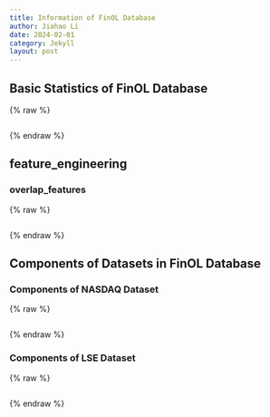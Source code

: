 ```yaml
---
title: Information of FinOL Database
author: Jiahao Li
date: 2024-02-01
category: Jekyll
layout: post
---
```


## Basic Statistics of FinOL Database

{% raw %}
<meta charset="utf-8">
<div style="display: flex; justify-content: center;">
    <div id="table_div"></div>
</div>
<script type="text/javascript" src="https://www.gstatic.com/charts/loader.js"></script>

<script type="text/javascript">
google.charts.load('current', {'packages':['table']});
google.charts.setOnLoadCallback(drawTable);

function drawTable() {
    var data = new google.visualization.DataTable();
    data.addColumn('string', 'Name');
    data.addColumn('string', 'Market');
    data.addColumn('string', 'Country/Region');
    data.addColumn('string', 'Data Frequency');
    data.addColumn('number', '# of assets');
    data.addColumn('string', 'Data Range');
    data.addColumn('string', '# of total periods');
    data.addColumn('number', '# of features');

    data.addRows([
    ['NASDAQ', 'Stock', 'United States', 'Daily', 10, '02/Jan/1972 - 29/Dec/2017', '11,312: 10,283/283/283', 18],
    ['LSE', 'Stock', 'United Kingdom', 'Daily', 7, '15/Sep/1986 - 31/Dec/2017', '7,039: 6,046/283/283', 15],
    ['TSE', 'Stock', 'Japan', 'Daily', 11, '01/Jan/1963 - 30/Dec/2017', '15,446: 14,418/283/283', 17],  
    ['NASDAQ', 'Stock', 'United States', 'Daily', 10, '02/Jan/1972 - 29/Dec/2017', '11,312: 10,283/283/283', 18],
    ['LSE', 'Stock', 'United Kingdom', 'Daily', 7, '15/Sep/1986 - 31/Dec/2017', '7,039: 6,046/283/283', 15],
    ['TSE', 'Stock', 'Japan', 'Daily', 11, '01/Jan/1963 - 30/Dec/2017', '15,446: 14,418/283/283', 17],
    ['SSE', 'Stock', 'China', 'Daily', 8, '19/Jul/1990 - 31/Dec/2017', '6,879: 6,214/283/283', 14],
    ['SIX', 'Stock', 'Switzerland', 'Daily', 5, '02/Jan/1980 - 29/Dec/2017', '4,982: 4,282/283/283', 12],
    ['BSE', 'Stock', 'India', 'Daily', 12, '03/Jan/1994 - 29/Dec/2017', '19,846: 18,798/283/283', 19]
    // 表格的其他行
    ]);

    var options = {
        showRowNumber: false,
        sort: 'event',
        sortAscending: true,
        allowHtml: false
    };

    var table = new google.visualization.Table(document.getElementById('table_div'));

    google.visualization.events.addListener(table, 'sort', function(e) {
    var columnIndex = e.column;
    var sortAscending = e.ascending;
    data.sort([{column: columnIndex, desc: !sortAscending}]);
    table.draw(data, options);
    });

    table.draw(data, options);
}
</script>
{% endraw %}

## feature_engineering

### overlap_features

{% raw %}
<meta charset="utf-8">
<div style="display: flex; justify-content: center;">
    <div id="table_overlap_features"></div>
</div>

<script type="text/javascript" src="https://www.gstatic.com/charts/loader.js"></script>

<script type="text/javascript">
    google.charts.load('current', {'packages':['table']});
    google.charts.setOnLoadCallback(drawTable);

      function drawTable() {
        var data = new google.visualization.DataTable();
        data.addColumn('string', 'Feature');
        data.addColumn('string', 'Function Call');
        data.addColumn('string', 'Description');
        data.addRows([
          ['BBANDS_UPPER', 'ta.BBANDS(df.CLOSE)[0]', 'Bollinger Bands - Upper Band'],
          ['BBANDS_MIDDLE', 'ta.BBANDS(df.CLOSE)[1]', 'Bollinger Bands - Middle Band'],
          ['BBANDS_LOWER', 'ta.BBANDS(df.CLOSE)[2]', 'Bollinger Bands - Lower Band'],
          ['DEMA', 'ta.DEMA(df.CLOSE)', 'Double Exponential Moving Average (DEMA)'],
          ['EMA', 'ta.EMA(df.CLOSE)', 'Exponential Moving Average (EMA)'],
          ['HT_TRENDLINE', 'ta.HT_TRENDLINE(df.CLOSE)', 'Hilbert Transform - Instantaneous Trendline (HT_TRENDLINE)'],
          ['KAMA', 'ta.KAMA(df.CLOSE)', 'Kaufman Adaptive Moving Average (KAMA)'],
          ['MA', 'ta.MA(df.CLOSE)', 'Moving Average (MA)'],
          ['MAMA', 'ta.MAMA(df.CLOSE)[0]', 'MESA Adaptive Moving Average - MAMA'],
          ['MAMA_FAMA', 'ta.MAMA(df.CLOSE)[1]', 'MESA Adaptive Moving Average - FAMA'],
          ['MAVP', 'ta.MAVP(df.CLOSE, df.DATE)', 'Moving Average with Variable Period (MAVP)'],
          ['MIDPOINT', 'ta.MIDPOINT(df.CLOSE)', 'MidPoint over Period (MIDPOINT)'],
          ['MIDPRICE', 'ta.MIDPRICE(df.HIGH, df.LOW)', 'Midpoint Price over Period (MIDPRICE)'],
          ['SAR', 'ta.SAR(df.HIGH, df.LOW)', 'Parabolic SAR (SAR)'],
          ['SAREXT', 'ta.SAREXT(df.HIGH, df.LOW)', 'Parabolic SAR - Extended (SAREXT)'],
          ['SMA', 'ta.SMA(df.CLOSE)', 'Simple Moving Average (SMA)'],
          ['T3', 'ta.T3(df.CLOSE)', 'Triple Exponential Moving Average (T3)'],
          ['TEMA', 'ta.TEMA(df.CLOSE)', 'Triple Exponential Moving Average (TEMA)'],
          ['TRIMA', 'ta.TRIMA(df.CLOSE)', 'Triangular Moving Average (TRIMA)'],
          ['WMA', 'ta.WMA(df.CLOSE)', 'Weighted Moving Average (WMA)']
        ]);

        var table = new google.visualization.Table(document.getElementById('table_div'));
        table.draw(data, {showRowNumber: true, width: '100%', height: '100%'});
      }
    </script>
{% endraw %}

## Components of Datasets in FinOL Database

### Components of NASDAQ Dataset

{% raw %}
<meta charset="utf-8">
<div style="display: flex; justify-content: center;">
    <div id="table_nyseo"></div>
</div>
  <title>Stock Tickers and Company Names for NYSE(O) (1962-1984)</title>
  <script type="text/javascript" src="https://www.gstatic.com/charts/loader.js"></script>
  
  <script type="text/javascript">
    google.charts.load('current', {'packages':['table']});
    google.charts.setOnLoadCallback(drawTable);

    function drawTable() {
      var data = new google.visualization.DataTable();
      data.addColumn('string', 'Company Name');
      data.addColumn('string', 'Ticker');
      data.addRows([
        ['Alcoa Corporation', 'AA'],
        ['Coca-Cola Company', 'KO'],
        ['General Electric', 'GE'],
        ['HP Inc.', 'HPQ'],
        ['International Business Machines Corporation', 'IBM'],
        ['Johnson & Johnson', 'JNJ'],
        ['Merck & Co., Inc.', 'MRK'],
        ['3M Company', 'MMM'],
        ['The Procter & Gamble Company', 'PG']
      ]);

      var table = new google.visualization.Table(document.getElementById('table_nyseo'));
      table.draw(data, {showRowNumber: true, width: '100%', height: '100%'});
    }
  </script>
{% endraw %}


### Components of LSE Dataset

{% raw %}
<meta charset="utf-8">
<div style="display: flex; justify-content: center;">
    <div id="table_lse"></div>
</div>
  <title>Stock Tickers and Company Names for NYSE(O) (1962-1984)</title>
  <script type="text/javascript" src="https://www.gstatic.com/charts/loader.js"></script>
  
   <script type="text/javascript">
    google.charts.load('current', {'packages':['table']});
    google.charts.setOnLoadCallback(drawTable);

    function drawTable() {
      var data = new google.visualization.DataTable();
      data.addColumn('string', 'Company Name');
      data.addColumn('string', 'Ticker');
      data.addRows([
        ['Alcoa Corporation', 'AA'],
        ['Altria Group Inc', 'MO'],
        ['Coca-Cola Company', 'KO'],
        ['Commercial Metals Company', 'CMC'],
        ['DuPont de Nemours Inc', 'DD'],
        ['Ford Motor Company', 'F'],
        ['General Electric', 'GE'],
        ['HP Inc', 'HPQ'],
        ['International Business Machines Corporation', 'IBM'],
        ['Johnson & Johnson', 'JNJ'],
        ['Kimberly-Clark Corporation', 'KMB'],
        ['Merck & Co., Inc.', 'MRK'],
        ['3M Company', 'MMM'],
        ['The Procter & Gamble Company', 'PG'],
        ['Schlumberger N.V.', 'SLB'],
        ['The Sherwin-Williams Company', 'SHW']
      ]);

      var table = new google.visualization.Table(document.getElementById('table_lse'));
      table.draw(data, {showRowNumber: true, width: '100%', height: '100%'});
    }
  </script>
{% endraw %}